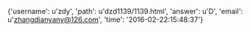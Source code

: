 {'username': u'zdy', 'path': u'dzd1139/1139.html', 'answer': u'D', 'email': u'zhangdianyany@126.com', 'time': '2016-02-22:15:48:37'}